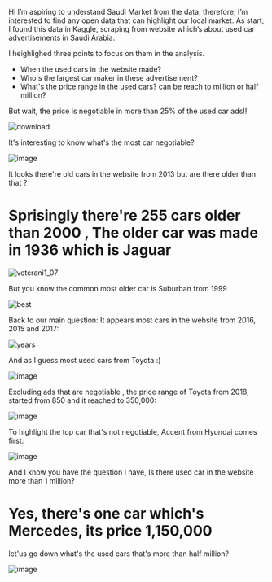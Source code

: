 Hi
I’m aspiring to understand Saudi Market from the data; therefore, I’m interested to find any open data that can highlight our local market.
As start, I found this data in Kaggle, scraping from website which’s about used car advertisements in Saudi Arabia. 

I heighlighed three points to focus on them in the analysis.

- When the used cars in the website made? 
- Who's the largest car maker in these advertisement?
- What's the price range in the used cars? can be reach to million or half million?


But wait, the price is negotiable in more than 25% of the used car ads!! 

![download](https://user-images.githubusercontent.com/13345296/185458030-49a07f0b-4207-49b1-94e3-2fa37076b177.png)


It's interesting to know what's the most car negotiable?

![image](https://user-images.githubusercontent.com/13345296/185465471-4e548178-4807-431e-816f-373bea9407a9.png)

It looks there're old cars in the website from 2013 but are there older than that ?


# Sprisingly there're 255 cars older than 2000 , The older car was made in 1936 which is Jaguar

![veterani1_07](https://user-images.githubusercontent.com/13345296/185549677-f505093b-e585-41bc-8abc-49e1b444c0c4.jpg)


But you know the common most older car is Suburban from 1999

![best](https://user-images.githubusercontent.com/13345296/185549623-f632b35c-e266-4c48-a490-4d352461b528.jpg)


Back to our main question:
It appears most cars in the website from 2016, 2015 and 2017:

![years](https://user-images.githubusercontent.com/13345296/185543499-3d64da0f-ef42-4613-abe5-3ab4423535e7.PNG)

And as I guess most used cars from Toyota :) 

![image](https://user-images.githubusercontent.com/13345296/185545381-30b1a46e-773e-496e-8c5e-96001bcede88.png)


Excluding ads that are negotiable , the price range of Toyota from 2018, started from 850 and it reached to 350,000:

![image](https://user-images.githubusercontent.com/13345296/185545958-c348fc03-b000-4677-b24e-f7650e7bf722.png)

To highlight the top car that's not negotiable, Accent from Hyundai comes first:

![image](https://user-images.githubusercontent.com/13345296/185546768-9d8c456f-9126-4394-b01a-5cc3f6efc5b1.png)


And I know you have the question I have, Is there used car in the website more than 1 million?

# Yes, there's one car which's Mercedes, its price 1,150,000 

let'us go down what's the used cars that's more than half million?

![image](https://user-images.githubusercontent.com/13345296/185549023-dbb61975-55c4-4837-afae-89f9b0c31f7e.png)












